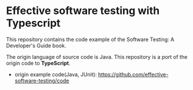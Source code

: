 # Effective software testing with Typescript

This repository contains the code example of the Software Testing: A Developer's Guide book.

The origin language of source code is Java. This repository is a port of the origin code to **TypeScript**.
- origin example code(Java, JUnit): https://github.com/effective-software-testing/code
